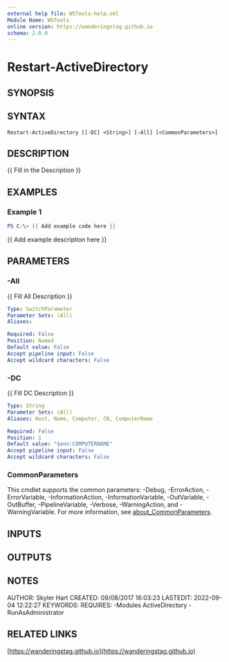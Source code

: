 ```yaml
---
external help file: WSTools-help.xml
Module Name: WSTools
online version: https://wanderingstag.github.io
schema: 2.0.0
---
```


# Restart-ActiveDirectory

## SYNOPSIS

## SYNTAX

```
Restart-ActiveDirectory [[-DC] <String>] [-All] [<CommonParameters>]
```

## DESCRIPTION
{{ Fill in the Description }}

## EXAMPLES

### Example 1
```powershell
PS C:\> {{ Add example code here }}
```

{{ Add example description here }}

## PARAMETERS

### -All
{{ Fill All Description }}

```yaml
Type: SwitchParameter
Parameter Sets: (All)
Aliases:

Required: False
Position: Named
Default value: False
Accept pipeline input: False
Accept wildcard characters: False
```

### -DC
{{ Fill DC Description }}

```yaml
Type: String
Parameter Sets: (All)
Aliases: Host, Name, Computer, CN, ComputerName

Required: False
Position: 1
Default value: "$env:COMPUTERNAME"
Accept pipeline input: False
Accept wildcard characters: False
```

### CommonParameters
This cmdlet supports the common parameters: -Debug, -ErrorAction, -ErrorVariable, -InformationAction, -InformationVariable, -OutVariable, -OutBuffer, -PipelineVariable, -Verbose, -WarningAction, and -WarningVariable. For more information, see [about_CommonParameters](http://go.microsoft.com/fwlink/?LinkID=113216).

## INPUTS

## OUTPUTS

## NOTES
AUTHOR: Skyler Hart
CREATED: 09/08/2017 16:03:23
LASTEDIT: 2022-09-04 12:22:27
KEYWORDS:
REQUIRES:
    -Modules ActiveDirectory
    -RunAsAdministrator

## RELATED LINKS

[https://wanderingstag.github.io](https://wanderingstag.github.io)

